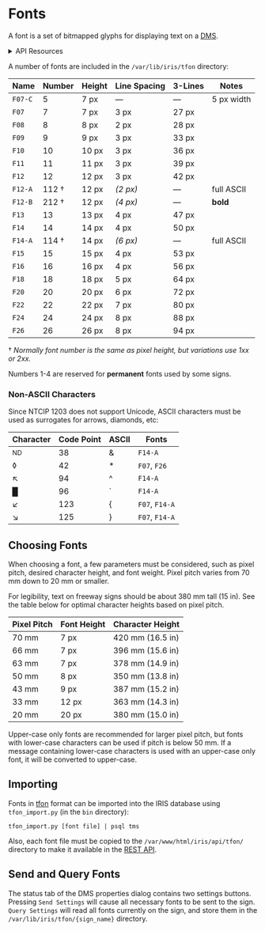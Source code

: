 # Fonts

A font is a set of bitmapped glyphs for displaying text on a [DMS].

<details>
<summary>API Resources</summary>

* `iris/api/font` (primary)
* `iris/api/tfon/{name}.tfon`

| Access  | Primary           |
|---------|-------------------|
| 👁️  View | name, font_number |

</details>

A number of fonts are included in the `/var/lib/iris/tfon` directory:

Name    | Number | Height | Line Spacing | 3-Lines | Notes
--------|--------|--------|--------------|---------|-----------
`F07-C` | 5      | 7 px   | —            | —       | 5 px width
`F07`   | 7      | 7 px   | 3 px         | 27 px   |
`F08`   | 8      | 8 px   | 2 px         | 28 px   |
`F09`   | 9      | 9 px   | 3 px         | 33 px   |
`F10`   | 10     | 10 px  | 3 px         | 36 px   |
`F11`   | 11     | 11 px  | 3 px         | 39 px   |
`F12`   | 12     | 12 px  | 3 px         | 42 px   |
`F12-A` | 112 †  | 12 px  | _(2 px)_     | —       | full ASCII
`F12-B` | 212 †  | 12 px  | _(4 px)_     | —       | **bold**
`F13`   | 13     | 13 px  | 4 px         | 47 px   |
`F14`   | 14     | 14 px  | 4 px         | 50 px   |
`F14-A` | 114 †  | 14 px  | _(6 px)_     | —       | full ASCII
`F15`   | 15     | 15 px  | 4 px         | 53 px   |
`F16`   | 16     | 16 px  | 4 px         | 56 px   |
`F18`   | 18     | 18 px  | 5 px         | 64 px   |
`F20`   | 20     | 20 px  | 6 px         | 72 px   |
`F22`   | 22     | 22 px  | 7 px         | 80 px   |
`F24`   | 24     | 24 px  | 8 px         | 88 px   |
`F26`   | 26     | 26 px  | 8 px         | 94 px   |

† _Normally font number is the same as pixel height, but variations use
1xx or 2xx._

Numbers 1-4 are reserved for **permanent** fonts used by some signs.

### Non-ASCII Characters

Since NTCIP 1203 does not support Unicode, ASCII characters must be used as
surrogates for arrows, diamonds, etc:

| Character     | Code Point | ASCII | Fonts
|---------------|------------|-------|----------------------
| <sup>ND</sup> | 38         | &     | `F14-A`
| ◊             | 42         | *     | `F07`, `F26`
| ↖             | 94         | ^     | `F14-A`
| █             | 96         | \`    | `F14-A`
| ↙             | 123        | {     | `F07`, `F14-A`
| ↘             | 125        | }     | `F07`, `F14-A`

## Choosing Fonts

When choosing a font, a few parameters must be considered, such as pixel pitch,
desired character height, and font weight.  Pixel pitch varies from 70 mm down
to 20 mm or smaller.

For legibility, text on freeway signs should be about 380 mm tall (15 in).  See
the table below for optimal character heights based on pixel pitch.

Pixel Pitch | Font Height | Character Height
------------|-------------|-----------------
70 mm       | 7 px        | 420 mm (16.5 in)
66 mm       | 7 px        | 396 mm (15.6 in)
63 mm       | 7 px        | 378 mm (14.9 in)
50 mm       | 8 px        | 350 mm (13.8 in)
43 mm       | 9 px        | 387 mm (15.2 in)
33 mm       | 12 px       | 363 mm (14.3 in)
20 mm       | 20 px       | 380 mm (15.0 in)

Upper-case only fonts are recommended for larger pixel pitch, but fonts with
lower-case characters can be used if pitch is below 50 mm.  If a message
containing lower-case characters is used with an upper-case only font, it will
be converted to upper-case.

## Importing

Fonts in [tfon] format can be imported into the IRIS database using
`tfon_import.py` (in the `bin` directory):

```
tfon_import.py [font file] | psql tms
```

Also, each font file must be copied to the `/var/www/html/iris/api/tfon/`
directory to make it available in the [REST API].

## Send and Query Fonts

The status tab of the DMS properties dialog contains two settings buttons.
Pressing `Send Settings` will cause all necessary fonts to be sent to the sign.
`Query Settings` will read all fonts currently on the sign, and store them in
the `/var/lib/iris/tfon/{sign_name}` directory.


[BDF]: https://en.wikipedia.org/wiki/Glyph_Bitmap_Distribution_Format
[DMS]: dms.html
[fontu]: https://github.com/DougLau/tfon/tree/main/fontu
[REST API]: rest_api.html
[tfon]: https://github.com/DougLau/tfon/tree/main/tfon
